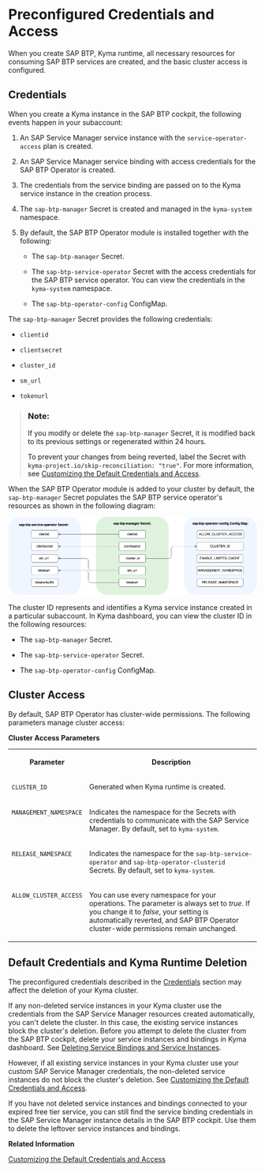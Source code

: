 <!-- loioab106d78f9704b10b7c46a8de880da9c -->

# Preconfigured Credentials and Access

When you create SAP BTP, Kyma runtime, all necessary resources for consuming SAP BTP services are created, and the basic cluster access is configured.



<a name="loioab106d78f9704b10b7c46a8de880da9c__section_uyv_vfq_tcc"/>

## Credentials

When you create a Kyma instance in the SAP BTP cockpit, the following events happen in your subaccount:

1.  An SAP Service Manager service instance with the `service-operator-access` plan is created.

2.  An SAP Service Manager service binding with access credentials for the SAP BTP Operator is created.

3.  The credentials from the service binding are passed on to the Kyma service instance in the creation process.

4.  The `sap-btp-manager` Secret is created and managed in the `kyma-system` namespace.

5.  By default, the SAP BTP Operator module is installed together with the following:

    -   The `sap-btp-manager` Secret.

    -   The `sap-btp-service-operator` Secret with the access credentials for the SAP BTP service operator. You can view the credentials in the `kyma-system` namespace.

    -   The `sap-btp-operator-config` ConfigMap.



The `sap-btp-manager` Secret provides the following credentials:

-   `clientid`

-   `clientsecret`

-   `cluster_id`

-   `sm_url`

-   `tokenurl`


> ### Note:  
> If you modify or delete the `sap-btp-manager` Secret, it is modified back to its previous settings or regenerated within 24 hours.
> 
> To prevent your changes from being reverted, label the Secret with `kyma-project.io/skip-reconciliation: "true"`. For more information, see [Customizing the Default Credentials and Access](customizing-the-default-credentials-and-access-15f22d5.md).

When the SAP BTP Operator module is added to your cluster by default, the `sap-btp-manager` Secret populates the SAP BTP service operator's resources as shown in the following diagram:

![](images/Module_Credentials_6af5090.png)

The cluster ID represents and identifies a Kyma service instance created in a particular subaccount. In Kyma dashboard, you can view the cluster ID in the following resources:

-   The `sap-btp-manager` Secret.

-   The `sap-btp-service-operator` Secret.

-   The `sap-btp-operator-config` ConfigMap.




<a name="loioab106d78f9704b10b7c46a8de880da9c__section_plw_jmq_tcc"/>

## Cluster Access

By default, SAP BTP Operator has cluster-wide permissions. The following parameters manage cluster access:

**Cluster Access Parameters**


<table>
<tr>
<th valign="top">

Parameter

</th>
<th valign="top">

Description

</th>
</tr>
<tr>
<td valign="top">

`CLUSTER_ID`

</td>
<td valign="top">

Generated when Kyma runtime is created.

</td>
</tr>
<tr>
<td valign="top">

`MANAGEMENT_NAMESPACE`

</td>
<td valign="top">

Indicates the namespace for the Secrets with credentials to communicate with the SAP Service Manager. By default, set to `kyma-system`.

</td>
</tr>
<tr>
<td valign="top">

`RELEASE_NAMESPACE`

</td>
<td valign="top">

Indicates the namespace for the `sap-btp-service-operator` and `sap-btp-operator-clusterid` Secrets. By default, set to `kyma-system`.

</td>
</tr>
<tr>
<td valign="top">

`ALLOW_CLUSTER_ACCESS`

</td>
<td valign="top">

You can use every namespace for your operations. The parameter is always set to *true*. If you change it to *false*, your setting is automatically reverted, and SAP BTP Operator cluster-wide permissions remain unchanged.

</td>
</tr>
</table>



<a name="loioab106d78f9704b10b7c46a8de880da9c__section_t24_zn5_g2c"/>

## **Default Credentials and Kyma Runtime Deletion**

The preconfigured credentials described in the [Credentials](preconfigured-credentials-and-access-ab106d7.md#loioab106d78f9704b10b7c46a8de880da9c__credentials_start) section may affect the deletion of your Kyma cluster.

If any non-deleted service instances in your Kyma cluster use the credentials from the SAP Service Manager resources created automatically, you can't delete the cluster. In this case, the existing service instances block the cluster's deletion. Before you attempt to delete the cluster from the SAP BTP cockpit, delete your service instances and bindings in Kyma dashboard. See [Deleting Service Bindings and Service Instances](deleting-service-bindings-and-service-instances-5deca69.md).

However, if all existing service instances in your Kyma cluster use your custom SAP Service Manager credentials, the non-deleted service instances do not block the cluster's deletion. See [Customizing the Default Credentials and Access](customizing-the-default-credentials-and-access-15f22d5.md).

If you have not deleted service instances and bindings connected to your expired free tier service, you can still find the service binding credentials in the SAP Service Manager instance details in the SAP BTP cockpit. Use them to delete the leftover service instances and bindings.

**Related Information**  


[Customizing the Default Credentials and Access](customizing-the-default-credentials-and-access-15f22d5.md "You can customize the sap-btp-manager Secret and manage your own default configuration of the SAP BTP Operator module.")


